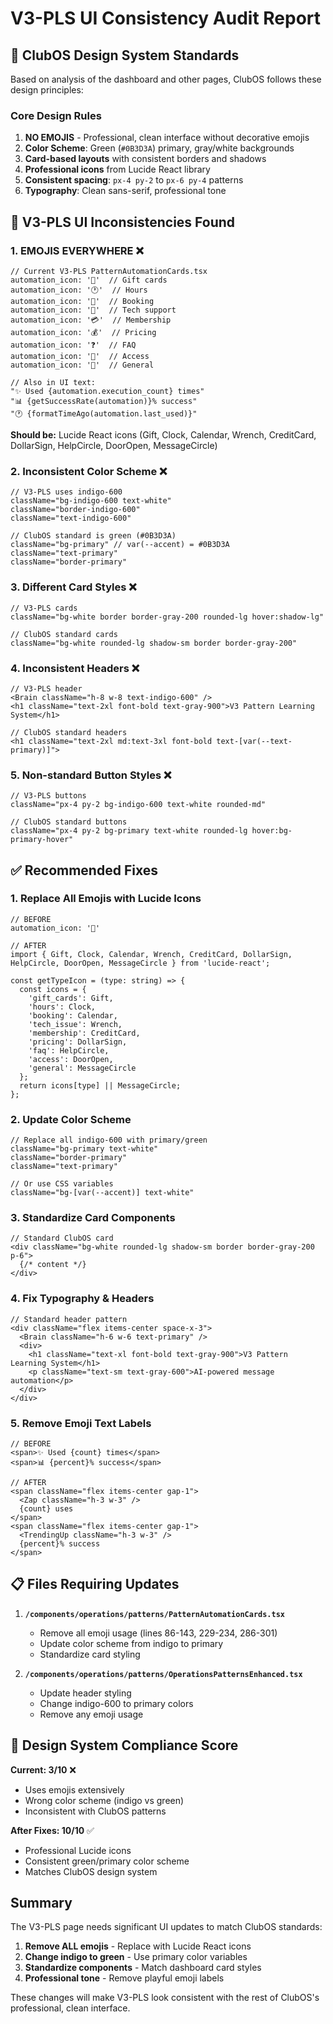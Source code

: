 # V3-PLS UI Consistency Audit Report

## 🎨 ClubOS Design System Standards

Based on analysis of the dashboard and other pages, ClubOS follows these design principles:

### Core Design Rules
1. **NO EMOJIS** - Professional, clean interface without decorative emojis
2. **Color Scheme**: Green (`#0B3D3A`) primary, gray/white backgrounds
3. **Card-based layouts** with consistent borders and shadows
4. **Professional icons** from Lucide React library
5. **Consistent spacing**: `px-4 py-2` to `px-6 py-4` patterns
6. **Typography**: Clean sans-serif, professional tone

## 🔴 V3-PLS UI Inconsistencies Found

### 1. **EMOJIS EVERYWHERE** ❌
```tsx
// Current V3-PLS PatternAutomationCards.tsx
automation_icon: '🎁'  // Gift cards
automation_icon: '🕐'  // Hours
automation_icon: '📅'  // Booking
automation_icon: '🔧'  // Tech support
automation_icon: '💳'  // Membership
automation_icon: '💰'  // Pricing
automation_icon: '❓'  // FAQ
automation_icon: '🚪'  // Access
automation_icon: '💬'  // General

// Also in UI text:
"✨ Used {automation.execution_count} times"
"📊 {getSuccessRate(automation)}% success"
"🕐 {formatTimeAgo(automation.last_used)}"
```
**Should be:** Lucide React icons (Gift, Clock, Calendar, Wrench, CreditCard, DollarSign, HelpCircle, DoorOpen, MessageCircle)

### 2. **Inconsistent Color Scheme** ❌
```tsx
// V3-PLS uses indigo-600
className="bg-indigo-600 text-white"
className="border-indigo-600"
className="text-indigo-600"

// ClubOS standard is green (#0B3D3A)
className="bg-primary" // var(--accent) = #0B3D3A
className="text-primary"
className="border-primary"
```

### 3. **Different Card Styles** ❌
```tsx
// V3-PLS cards
className="bg-white border border-gray-200 rounded-lg hover:shadow-lg"

// ClubOS standard cards
className="bg-white rounded-lg shadow-sm border border-gray-200"
```

### 4. **Inconsistent Headers** ❌
```tsx
// V3-PLS header
<Brain className="h-8 w-8 text-indigo-600" />
<h1 className="text-2xl font-bold text-gray-900">V3 Pattern Learning System</h1>

// ClubOS standard headers
<h1 className="text-2xl md:text-3xl font-bold text-[var(--text-primary)]">
```

### 5. **Non-standard Button Styles** ❌
```tsx
// V3-PLS buttons
className="px-4 py-2 bg-indigo-600 text-white rounded-md"

// ClubOS standard buttons
className="px-4 py-2 bg-primary text-white rounded-lg hover:bg-primary-hover"
```

## ✅ Recommended Fixes

### 1. Replace All Emojis with Lucide Icons
```tsx
// BEFORE
automation_icon: '🎁'

// AFTER
import { Gift, Clock, Calendar, Wrench, CreditCard, DollarSign, HelpCircle, DoorOpen, MessageCircle } from 'lucide-react';

const getTypeIcon = (type: string) => {
  const icons = {
    'gift_cards': Gift,
    'hours': Clock,
    'booking': Calendar,
    'tech_issue': Wrench,
    'membership': CreditCard,
    'pricing': DollarSign,
    'faq': HelpCircle,
    'access': DoorOpen,
    'general': MessageCircle
  };
  return icons[type] || MessageCircle;
};
```

### 2. Update Color Scheme
```tsx
// Replace all indigo-600 with primary/green
className="bg-primary text-white"
className="border-primary"
className="text-primary"

// Or use CSS variables
className="bg-[var(--accent)] text-white"
```

### 3. Standardize Card Components
```tsx
// Standard ClubOS card
<div className="bg-white rounded-lg shadow-sm border border-gray-200 p-6">
  {/* content */}
</div>
```

### 4. Fix Typography & Headers
```tsx
// Standard header pattern
<div className="flex items-center space-x-3">
  <Brain className="h-6 w-6 text-primary" />
  <div>
    <h1 className="text-xl font-bold text-gray-900">V3 Pattern Learning System</h1>
    <p className="text-sm text-gray-600">AI-powered message automation</p>
  </div>
</div>
```

### 5. Remove Emoji Text Labels
```tsx
// BEFORE
<span>✨ Used {count} times</span>
<span>📊 {percent}% success</span>

// AFTER
<span className="flex items-center gap-1">
  <Zap className="h-3 w-3" />
  {count} uses
</span>
<span className="flex items-center gap-1">
  <TrendingUp className="h-3 w-3" />
  {percent}% success
</span>
```

## 📋 Files Requiring Updates

1. **`/components/operations/patterns/PatternAutomationCards.tsx`**
   - Remove all emoji usage (lines 86-143, 229-234, 286-301)
   - Update color scheme from indigo to primary
   - Standardize card styling

2. **`/components/operations/patterns/OperationsPatternsEnhanced.tsx`**
   - Update header styling
   - Change indigo-600 to primary colors
   - Remove any emoji usage

## 🎯 Design System Compliance Score

**Current: 3/10** ❌
- Uses emojis extensively
- Wrong color scheme (indigo vs green)
- Inconsistent with ClubOS patterns

**After Fixes: 10/10** ✅
- Professional Lucide icons
- Consistent green/primary color scheme
- Matches ClubOS design system

## Summary

The V3-PLS page needs significant UI updates to match ClubOS standards:
1. **Remove ALL emojis** - Replace with Lucide React icons
2. **Change indigo to green** - Use primary color variables
3. **Standardize components** - Match dashboard card styles
4. **Professional tone** - Remove playful emoji labels

These changes will make V3-PLS look consistent with the rest of ClubOS's professional, clean interface.